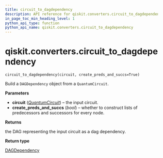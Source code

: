 ```yaml
---
title: circuit_to_dagdependency
description: API reference for qiskit.converters.circuit_to_dagdependency
in_page_toc_min_heading_level: 1
python_api_type: function
python_api_name: qiskit.converters.circuit_to_dagdependency
---
```


<span id="qiskit-converters-circuit-to-dagdependency" />

# qiskit.converters.circuit\_to\_dagdependency

<span id="qiskit.converters.circuit_to_dagdependency" />

`circuit_to_dagdependency(circuit, create_preds_and_succs=True)`

Build a `DAGDependency` object from a `QuantumCircuit`.

**Parameters**

*   **circuit** ([*QuantumCircuit*](qiskit.circuit.QuantumCircuit "qiskit.circuit.QuantumCircuit")) – the input circuit.
*   **create\_preds\_and\_succs** (*bool*) – whether to construct lists of predecessors and successors for every node.

**Returns**

the DAG representing the input circuit as a dag dependency.

**Return type**

[DAGDependency](qiskit.dagcircuit.DAGDependency "qiskit.dagcircuit.DAGDependency")

